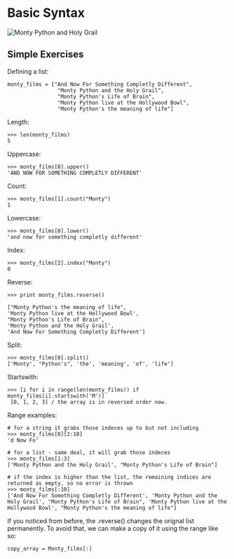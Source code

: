 # Basic Syntax

![Monty Python and Holy Grail](http://sellingout.com/wp-content/uploads/2014/04/monty_python_and_the_holy_grail_59205-1600x1200.jpg)

## Simple Exercises

Defining a list:
```
monty_films = ["And Now For Something Completly Different",
				"Monty Python and the Holy Grail",
				"Monty Python's Life of Brain",
				"Monty Python live at the Hollywood Bowl",
				"Monty Python's the meaning of life"]
```  

Length:
```
>>> len(monty_films)
5
``` 

Uppercase:
```
>>> monty_films[0].upper()
'AND NOW FOR SOMETHING COMPLETLY DIFFERENT'
```
Count:
```
>>> monty_films[1].count("Monty")
1
```
Lowercase:
```
>>> monty_films[0].lower()
'and now for something completly different'
```
Index:
```
>>> monty_films[2].index("Monty")
0
```
Reverse:
```
>>> print monty_films.reverse()

["Monty Python's the meaning of life", 
'Monty Python live at the Hollywood Bowl', 
"Monty Python's Life of Brain", 
'Monty Python and the Holy Grail', 
'And Now For Something Completly Different']
```
Split:
```
>>> monty_films[0].split()
['Monty', "Python's", 'the', 'meaning', 'of', 'life']
```
Startswith:
```
>>> [i for i in range(len(monty_films)) if monty_films[i].startswith('M')]
 [0, 1, 2, 3] / the array is in reversed order now.
```
Range examples:
```
# for a string it grabs those indeces up to but not including 
>>> monty_films[0][2:10]
'd Now Fo'
```
```
# for a list - same deal, it will grab those indeces
>>> monty_films[1:3]
['Monty Python and the Holy Grail', "Monty Python's Life of Brain"]
```
```
# if the index is higher than the list, the remaining indices are returned as empty, so no error is thrown
>>> monty_films[:10]
['And Now For Something Completly Different', 'Monty Python and the Holy Grail', "Monty Python's Life of Brain", 'Monty Python live at the Hollywood Bowl', "Monty Python's the meaning of life"]
```

If you noticed from before, the .reverse() changes the orignal list permanently. To avoid that, we can make a copy of it using the range like so:
```
copy_array = Monty_films[:]
```

